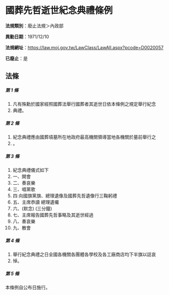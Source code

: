 # 國葬先哲逝世紀念典禮條例

**法規類別**：廢止法規＞內政部

**異動日期**：1971/12/10  

**法規網址**：https://law.moj.gov.tw/LawClass/LawAll.aspx?pcode=D0020057

**已廢止**：是



## 法條
##### 第 1 條
1. 凡有殊勳於國家經照國葬法舉行國葬者其逝世日依本條例之規定舉行紀念
1. 典禮。　

##### 第 2 條
1. 紀念典禮應由國葬墳墓所在地政府最高機關領導當地各機關於墓前舉行之
1. 。

##### 第 3 條
1. 紀念典禮儀式如下
1. 一、開會
1. 二、奏哀樂
1. 三、唱黨歌
1. 四  向國旗黨旗、總理遺像及國葬先哲遺像行三鞠躬禮
1. 五、主席恭讀  總理遺囑
1. 六、(默念) (三分鐘)
1. 七、主席報告國葬先哲事略及其逝世經過
1. 八、奏哀樂
1. 九、散會

##### 第 4 條
1. 舉行紀念典禮之日全國各機關各團體各學校及各工廠商店均下半旗以誌哀
1. 悼。

##### 第 5 條
本條例自公布日施行。


